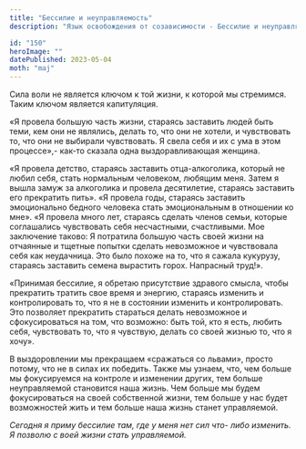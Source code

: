 ```yaml
---
title: "Бессилие и неуправляемость"
description: "Язык освобождения от созависимости - Бессилие и неуправляемость"

id: "150"
heroImage: ""
datePublished: 2023-05-04
moth: "maj"
---
```


Сила воли не является ключом к той жизни, к которой мы стремимся. Таким ключом
является капитуляция.

«Я провела большую часть жизни, стараясь заставить людей быть теми, кем они не
являлись, делать то, что они не хотели, и чувствовать то, что они не выбирали
чувствовать. Я свела себя и их с ума в этом процессе»,- как-то сказала одна
выздоравливающая женщина.

«Я провела детство, стараясь заставить отца-алкоголика, который не любил себя,
стать нормальным человеком, любящим меня. Затем я вышла замуж за алкоголика и
провела десятилетие, стараясь заставить его прекратить пить». «Я провела годы,
стараясь заставить эмоционально бедного человека стать эмоциональным в
отношении ко мне». «Я провела много лет, стараясь сделать членов семьи,
которые соглашались чувствовать себя несчастными, счастливыми. Мое заключение
таково: Я потратила большую часть своей жизни на отчаянные и тщетные попытки
сделать невозможное и чувствовала себя как неудачница. Это было похоже на то,
что я сажала кукурузу, стараясь заставить семена вырастить горох. Напрасный
труд!».

«Принимая бессилие, я обретаю присутствие здравого смысла, чтобы прекратить
тратить свое время и энергию, стараясь изменить и контролировать то, что я не
в состоянии изменить и контролировать. Это позволяет прекратить стараться
делать невозможное и сфокусироваться на том, что возможно: быть той, кто я
есть, любить себя, чувствовать то, что я чувствую, делать со своей жизнью то,
что я хочу».

В выздоровлении мы прекращаем «сражаться со львами», просто потому, что не в
силах их победить. Также мы узнаем, что, чем больше мы фокусируемся на
контроле и изменении других, тем больше неуправляемой становится наша жизнь.
Чем больше мы будем фокусироваться на своей собственной жизни, тем больше у
нас будет возможностей жить и тем больше наша жизнь станет управляемой.

_Сегодня_ _я_ _приму_ _бессилие_ _там,_ _где_ _у_ _меня_ _нет_ _сил_ _что-
либо_ _изменить._ _Я_ _позволю_ _с_ _воей_ _жизни_ _стать_ _управляемой._
